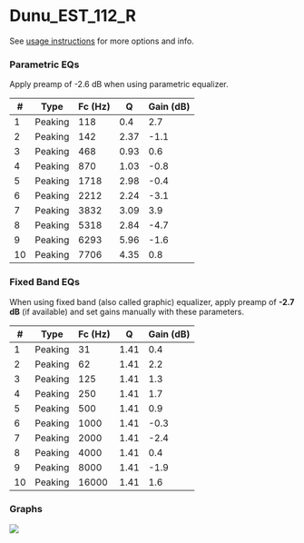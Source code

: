 # Dunu_EST_112_R
See [usage instructions](https://github.com/jaakkopasanen/AutoEq#usage) for more options and info.

### Parametric EQs
Apply preamp of -2.6 dB when using parametric equalizer.

|   # | Type    |   Fc (Hz) |    Q |   Gain (dB) |
|-----|---------|-----------|------|-------------|
|   1 | Peaking |       118 | 0.4  |         2.7 |
|   2 | Peaking |       142 | 2.37 |        -1.1 |
|   3 | Peaking |       468 | 0.93 |         0.6 |
|   4 | Peaking |       870 | 1.03 |        -0.8 |
|   5 | Peaking |      1718 | 2.98 |        -0.4 |
|   6 | Peaking |      2212 | 2.24 |        -3.1 |
|   7 | Peaking |      3832 | 3.09 |         3.9 |
|   8 | Peaking |      5318 | 2.84 |        -4.7 |
|   9 | Peaking |      6293 | 5.96 |        -1.6 |
|  10 | Peaking |      7706 | 4.35 |         0.8 |

### Fixed Band EQs
When using fixed band (also called graphic) equalizer, apply preamp of **-2.7 dB** (if available) and set gains manually with these parameters.

|   # | Type    |   Fc (Hz) |    Q |   Gain (dB) |
|-----|---------|-----------|------|-------------|
|   1 | Peaking |        31 | 1.41 |         0.4 |
|   2 | Peaking |        62 | 1.41 |         2.2 |
|   3 | Peaking |       125 | 1.41 |         1.3 |
|   4 | Peaking |       250 | 1.41 |         1.7 |
|   5 | Peaking |       500 | 1.41 |         0.9 |
|   6 | Peaking |      1000 | 1.41 |        -0.3 |
|   7 | Peaking |      2000 | 1.41 |        -2.4 |
|   8 | Peaking |      4000 | 1.41 |         0.4 |
|   9 | Peaking |      8000 | 1.41 |        -1.9 |
|  10 | Peaking |     16000 | 1.41 |         1.6 |

### Graphs
![](./Dunu_EST_112_R.png)
